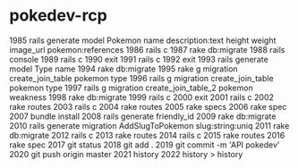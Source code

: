 # pokedev-rcp
 1985  rails generate model Pokemon name description:text height weight image_url pokemon:references
 1986  rails c
 1987  rake db:migrate
 1988  rails console
 1989  rails c
 1990  exit
 1991  rails c
 1992  exit
 1993  rails generate model Type name
 1994  rake db:migrate
 1995  rake g migration create_join_table pokemon type
 1996  rails g migration create_join_table pokemon type
 1997  rails g migration create_join_table_2 pokemon weakness
 1998  rake db:migrate
 1999  rails c
 2000  exit
 2001  rails c
 2002  rake routes
 2003  rails c
 2004  rake routes
 2005  rake specs
 2006  rake spec
 2007  bundle install
 2008  rails generate friendly_id
 2009  rake db:migrate
 2010  rails generate migration AddSlugToPokemon slug:string:uniq
 2011  rake db:migrate
 2012  rails c
 2013  rake routes
 2014  rails c
 2015  rake routes
 2016  rake spec
 2017  git status
 2018  git add .
 2019  git commit -m 'API pokedev'
 2020  git push origin master
 2021  history
 2022  history > history
